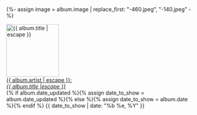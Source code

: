 {%- assign image = album.image | replace_first: "-460.jpeg", "-140.jpeg" -%}
<td class="spotlight"><a href="{{ album.url }}"><img class="spotlight" width=140 height=140 src="{{ image }}" alt="{{ album.title | escape }}"><br>
{{ album.artist | escape }}:<br><em>{{ album.title |escape }}</em></a><br>
{% if album.date_updated %}{% assign date_to_show = album.date_updated %}{% else %}{% assign date_to_show = album.date %}{% endif %}
<span class="subtext">{{ date_to_show | date: "%b %e, %Y" }}</span>
</td>